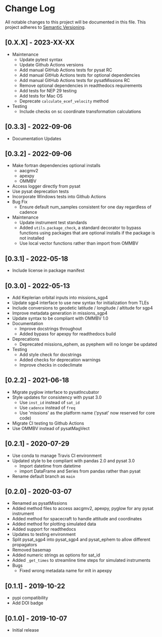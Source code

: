 # Change Log
All notable changes to this project will be documented in this file.
This project adheres to [Semantic Versioning](https://semver.org/).

## [0.X.X] - 2023-XX-XX
* Maintenance
  * Update pytest syntax
  * Update Github Actions versions
  * Add manual GitHub Actions tests for pysat RC
  * Add manual GitHub Actions tests for optional dependencies
  * Add manual GitHub Actions tests for pysatMissions RC
  * Remove optional dependencies in readthedocs requirements
  * Add tests for NEP 29 testing
  * Add tests for Mac OS
  * Deprecate `calculate_ecef_velocity` method
* Testing
  * Include checks on sc coordinate transformation calculations

## [0.3.3] - 2022-09-06
* Documentation Updates

## [0.3.2] - 2022-09-06
* Make fortran dependencies optional installs
  * aacgmv2
  * apexpy
  * OMMBV
* Access logger directly from pysat
* Use pysat deprecation tests
* Incorporate Windows tests into Github Actions
* Bug Fix
  * Ensure default num_samples consistent for one day regardless of cadence
* Maintenance
  * Update instrument test standards
  * Added `utils.package_check`, a standard decorator to bypass functions using
    packages that are optional installs if the package is not installed
  * Use local vector functions rather than import from OMMBV

## [0.3.1] - 2022-05-18
* Include license in package manifest

## [0.3.0] - 2022-05-13
* Add Keplerian orbital inputs into missions_sgp4
* Update sgp4 interface to use new syntax for initialization from TLEs
* Include conversions to geodetic latitude / longitude / altitude for sgp4
* Improve metadata generation in missions_sgp4
* Update syntax to be compliant with OMMBV 1.0
* Documentation
  * Improve docstrings throughout
  * Added bypass for apexpy for readthedocs build
* Deprecations
  * Deprecated missions_ephem, as pyephem will no longer be updated
* Testing
  * Add style check for docstrings
  * Added checks for deprecation warnings
  * Improve checks in codeclimate

## [0.2.2] - 2021-06-18
* Migrate pyglow interface to pysatIncubator
* Style updates for consistency with pysat 3.0
  * Use `inst_id` instead of `sat_id`
  * Use `cadence` instead of `freq`
  * Use 'missions' as the platform name ('pysat' now reserved for core code)
* Migrate CI testing to Github Actions
* Use OMMBV instead of pysatMagVect

## [0.2.1] - 2020-07-29
* Use conda to manage Travis CI environment
* Updated style to be compliant with pandas 2.0 and pysat 3.0
  * Import datetime from datetime
  * import DataFrame and Series from pandas rather than pysat
* Rename default branch as `main`

## [0.2.0] - 2020-03-07
* Renamed as pysatMissions
* Added method files to access aacgmv2, apexpy, pyglow for any pysat instrument
* Added method for spacecraft to handle attitude and coordinates
* Added method for plotting simulated data
* Added support for readthedocs
* Updates to testing environment
* Split pysat_sgp4 into pysat_sgp4 and pysat_ephem to allow different propagators
* Removed basemap
* Added numeric strings as options for sat_id
* Added `_get_times` to streamline time steps for simulated instruments
* Bugs
  * Fixed wrong metadata name for mlt in apexpy

## [0.1.1] - 2019-10-22
* pypi compatibility
* Add DOI badge

## [0.1.0] - 2019-10-07
* Initial release

